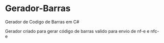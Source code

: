 # Gerador-Barras
 Gerador de Codigo de Barras em C#


 Gerador criado para gerar código de barras valido para envio de nf-e e nfc-e
